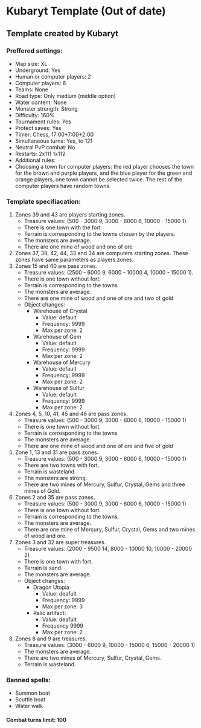 # Kubaryt Template (Out of date)

## Template created by Kubaryt

### Preffered settings:

- Map size: XL
- Underground: Yes
- Human or computer players: 2
- Computer players: 6
- Teams: None
- Road type: Only medium (middle option)
- Water content: None
- Monster strength: Strong
- Difficulty: 160%
- Tournament rules: Yes
- Protect saves: Yes
- Timer: Chess, 17:00+7:00+2:00
- Simultaneous turns: Yes, to 121
- Neutral PvP combat: No
- Restarts: 2x111 1x112
- Additional rules:
- Choosing a town for computer players: the red player chooses the town for the brown and purple players,
and the blue player for the green and orange players, one town cannot be selected twice. The rest of 
the computer players have random towns.
    
### Template specifiacation:

1. Zones 39 and 43 are players starting zones.
    - Treasure values: (500 - 3000 9, 3000 - 6000 6, 10000 - 15000 1).
    - There is one town with the fort.
    - Terrain is corresponding to the towns chosen by the players.
    - The monsters are average.
    - There are one mine of wood and one of ore
2. Zones 37, 38, 42, 44, 33 and 34 are computers starting zones. These zones have same parameters as players zones.
3. Zones 15 and 40 are pass zones.
    - Treasure values: (2500 - 6000 9, 6000 - 10000 4, 10000 - 15000 1).
    - There is one town without fort.
    - Terrain is corresponding to the towns
    - The monsters are average.
    - There are one mine of wood and one of ore and two of gold
    - Object changes:
        * Warehouse of Crystal
            * Value: default
            * Frequency: 9999
            * Max per zone: 2
        * Warehouse of Gem
            * Value: default
            * Frequency: 9999
            * Max per zone: 2
        * Warehouse of Mercury
            * Value: default
            * Frequency: 9999
            * Max per zone: 2
        * Warehouse of Sulfur
            * Value: default
            * Frequency: 9999
            * Max per zone: 2
4. Zones 4, 5, 10, 41, 45 and 46 are pass zones.
    - Treasure values: (500 - 3000 9, 3000 - 6000 6, 10000 - 15000 1)
    - There is one town without fort.
    - Terrain is corresponding to the towns
    - The monsters are average.
    - There are one mine of wood and one of ore and five of gold
5. Zone 1, 13 and 31 are pass zones.
    - Treasure values: (500 - 3000 9, 3000 - 6000 6, 10000 - 15000 1)
    - There are two towns with fort.
    - Terrain is wasteland.
    - The monsters are strong.
    - There are two mines of Mercury, Sulfur, Crystal, Gems and three mines of Gold.
6. Zones 2 and 35 are pass zones.
    - Treasure values: (500 - 3000 9, 3000 - 6000 6, 10000 - 15000 1)
    - There is one town without fort.
    - Terrain is corresponding to the towns.
    - The monsters are average.
    - There are one mine of Mercury, Sulfur, Crystal, Gems and two mines of wood and ore.
7. Zones 3 and 32 are super treasures.
    - Treasure values: (2000 - 9500 14, 8000 - 10000 10, 10000 - 20000 2)
    - There is one town with fort.
    - Terrain is sand.
    - The monsters are average.
    - Object changes:
        * Dragon Utopia
            * Value: deafult
            * Frequency: 9999
            * Max per zone: 3
        * Relic artifact:
            * Value: deafult
            * Frequency 9999
            * Max per zone: 2
8. Zones 8 and 9 are treasures.
    - Treasure values: (3000 - 6000 9, 10000 - 15000 6, 15000 - 20000 1)
    - The monsters are average.
    - There are two mines of Mercury, Sulfur, Crystal, Gems.
    - Terrain is wasteland.

### Banned spells:
 - Summon boat
 - Scuttle boat
 - Water walk
    
#### Combat turns limit: 100

